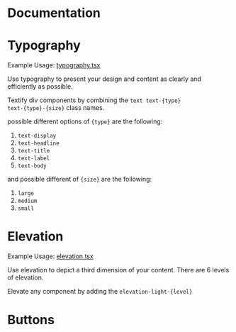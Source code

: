 # Documentation

# Typography

Example Usage: [typography.tsx](https://github.com/highnet/vite-react-ts-md3-components/blob/master/vite-react-ts-md3-components/src/frames/typography.tsx)

Use typography to present your design and content as clearly and efficiently as possible.

Textify div components by combining the <code>text text-{type} text-{type}-{size}</code> class names.

possible different options of <code>{type}</code> are the following: 
1. <code>text-display</code>
2. <code>text-headline</code>
3. <code>text-title</code>
4. <code>text-label</code>
5. <code>text-body</code>

and possible different of <code>{size}</code> are the following:
1. <code>large</code>
2. <code>medium</code>
3. <code>small</code>

# Elevation
Example Usage: [elevation.tsx](https://github.com/highnet/vite-react-ts-md3-components/blob/master/vite-react-ts-md3-components/src/frames/elevation.tsx)

Use elevation to depict a third dimension of your content. There are 6 levels of elevation.

Elevate any component by adding the <code>elevation-light-{level}</code>


# Buttons
